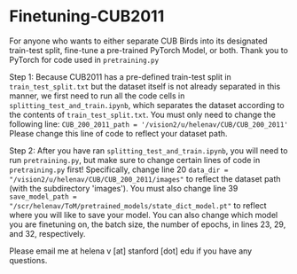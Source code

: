 # Finetuning-CUB2011
For anyone who wants to either separate CUB Birds into its designated train-test split, fine-tune a pre-trained PyTorch Model, or both.
Thank you to PyTorch for code used in `pretraining.py`

Step 1:
Because CUB2011 has a pre-defined train-test split in `train_test_split.txt` but the dataset itself is not already separated in this manner, we first need to run all the code cells in `splitting_test_and_train.ipynb`, which separates the dataset according to the contents of `train_test_split.txt`. You must only need to change the following line: `CUB_200_2011_path = '/vision2/u/helenav/CUB/CUB_200_2011'` Please change this line of code to reflect your dataset path.

Step 2:
After you have ran `splitting_test_and_train.ipynb`, you will need to run `pretraining.py`, but make sure to change certain lines of code in `pretraining.py` first! Specifically, change line 20 `data_dir = "/vision2/u/helenav/CUB/CUB_200_2011/images"` to reflect the dataset path (with the subdirectory 'images'). You must also change line 39 `save_model_path = "/scr/helenav/ToM/pretrained_models/state_dict_model.pt"` to reflect where you will like to save your model. You can also change which model you are finetuning on, the batch size, the number of epochs, in lines 23, 29, and 32, respectively.

Please email me at helena v [at] stanford [dot] edu if you have any questions. 
